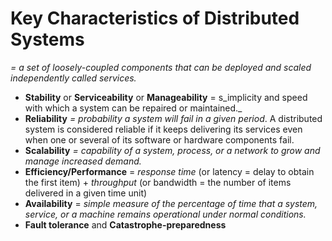 # Key Characteristics of Distributed Systems

_= a set of loosely-coupled components that can be deployed and scaled independently called services._

* **Stability** or **Serviceability** or **Manageability** = s_implicity and speed with which a system can be repaired or maintained._
* **Reliability** _= probability a system will fail in a given period_. A distributed system is considered reliable if it keeps delivering its services even when one or several of its software or hardware components fail.
* **Scalability** _=_ _capability of a system, process, or a network to grow and manage increased demand._
* **Efficiency/Performance** = _response time_ (or latency = delay to obtain the first item) + _throughput_ (or bandwidth = the number of items delivered in a given time unit)
* **Availability** = _simple measure of the percentage of time that a system, service, or a machine remains operational under normal conditions._
* **Fault tolerance** and **Catastrophe-preparedness**
